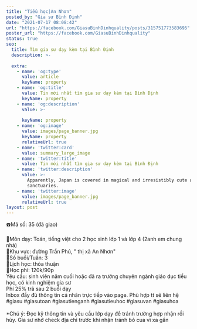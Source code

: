 ```yaml
---
title: "Tiểu học|An Nhơn"
posted_by: "Gia sư Bình Định"
date: "2021-07-17 08:08:42"
url: "https://facebook.com/GiasuBinhDinhquality/posts/315751773583695"
poster_url: "https://facebook.com/GiasuBinhDinhquality"
status: true
seo:
  title: Tìm gia sư dạy kèm tại Bình Định
  description: >-
    
  extra:
    - name: 'og:type'
      value: article
      keyName: property
    - name: 'og:title'
      value: Tin mới nhất tìm gia sư dạy kèm tại Bình Định
      keyName: property
    - name: 'og:description'
      value: >-
        
      keyName: property
    - name: 'og:image'
      value: images/page_banner.jpg
      keyName: property
      relativeUrl: true
    - name: 'twitter:card'
      value: summary_large_image
    - name: 'twitter:title'
      value: Tin mới nhất tìm gia sư dạy kèm tại Bình Định
    - name: 'twitter:description'
      value: >-
        Apparently, Japan is covered in magical and irresistibly cute animal
        sanctuaries.
    - name: 'twitter:image'
      value: images/page_banner.jpg
      relativeUrl: true
layout: post
---
```

☎️Mã số: 35 (đã giao)<br><br>🔹Môn dạy: Toán, tiếng việt cho 2 học sinh lớp 1 và lớp 4 (2anh em chung nhà)<br>🔹Khu vực: đường Trần Phú, " thị xã An Nhơn"<br>🔹Số buổi/Tuần: 3<br>🔹Lịch học: thỏa thuận<br>🔹Học phí: 120k/90p<br>Yêu cầu: sinh viên năm cuối hoặc đã ra trường chuyên ngành giáo dục tiểu học, có kinh nghiệm gia sư<br>Phí 25% trả sau 2 buổi dạy<br>Inbox đầy đủ thông tin cá nhân trực tiếp vào page. Phù hợp tt sẽ liên hệ<br>#giasu #giasutoan #giasutienganh #giasutieuhoc #giasuvan #giasuhoa<br><br>*Chú ý: Đọc kỹ thông tin và yêu cầu lớp dạy để tránh trường hợp nhận rồi hủy. Gia sư nhớ check địa chỉ trước khi nhận tránh bỏ cua vì xa gần
